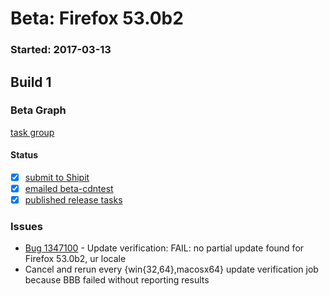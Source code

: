 # Beta: Firefox 53.0b2

### Started: 2017-03-13

## Build 1

### Beta Graph
[task group](https://tools.taskcluster.net/push-inspector/#/awxtNzlXS5KNolDi-VqvKA)


#### Status
- [x] [submit to Shipit](https://wiki.mozilla.org/Release:Release_Automation_on_Mercurial:Starting_a_Release#Submit_to_Ship_It)
- [x] [emailed beta-cdntest](../how-tos/relpro.md#1-email-drivers-re-release-live-on-test-channel)
- [x] [published release tasks](../how-tos/relpro.md#3-publish-release)

### Issues
- [Bug 1347100](https://bugzil.la/1347100) - Update verification: FAIL: no partial update found for Firefox 53.0b2, ur locale
- Cancel and rerun every {win{32,64},macosx64} update verification job because BBB failed without reporting results


